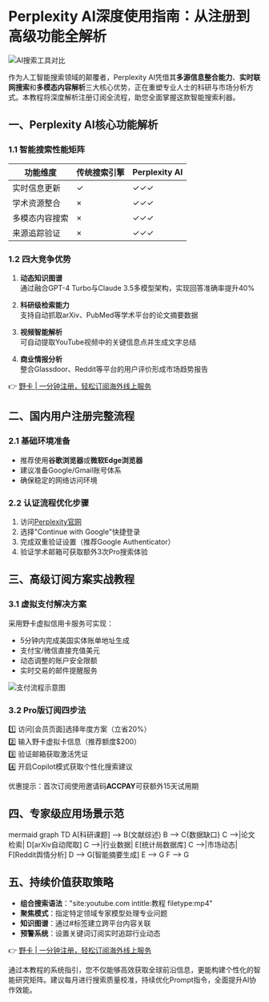 # Perplexity AI深度使用指南：从注册到高级功能全解析

![AI搜索工具对比](https://via.placeholder.com/800x400)

作为人工智能搜索领域的颠覆者，Perplexity AI凭借其**多源信息整合能力**、**实时联网搜索**和**多模态内容解析**三大核心优势，正在重塑专业人士的科研与市场分析方式。本教程将深度解析注册订阅全流程，助您全面掌握这款智能搜索利器。

## 一、Perplexity AI核心功能解析

### 1.1 智能搜索性能矩阵
| 功能维度       | 传统搜索引擎 | Perplexity AI |
|----------------|--------------|---------------|
| 实时信息更新   | ✓            | ✓✓✓           |
| 学术资源整合   | ×            | ✓✓✓           |
| 多模态内容搜索 | ×            | ✓✓✓           |
| 来源追踪验证   | ×            | ✓✓✓           |

### 1.2 四大竞争优势
1. **动态知识图谱**  
   通过融合GPT-4 Turbo与Claude 3.5多模型架构，实现回答准确率提升40%

2. **科研级检索能力**  
   支持自动抓取arXiv、PubMed等学术平台的论文摘要数据

3. **视频智能解析**  
   可自动提取YouTube视频中的关键信息点并生成文字总结

4. **商业情报分析**  
   整合Glassdoor、Reddit等平台的用户评价形成市场趋势报告

👉 [野卡 | 一分钟注册，轻松订阅海外线上服务](https://bbtdd.com/yeka)

## 二、国内用户注册完整流程

### 2.1 基础环境准备
- 推荐使用**谷歌浏览器**或**微软Edge浏览器**
- 建议准备Google/Gmail账号体系
- 确保稳定的网络访问环境

### 2.2 认证流程优化步骤
1. 访问[Perplexity官网](https://www.perplexity.ai)
2. 选择"Continue with Google"快捷登录
3. 完成双重验证设置（推荐Google Authenticator）
4. 验证学术邮箱可获取额外3次Pro搜索体验

## 三、高级订阅方案实战教程

### 3.1 虚拟支付解决方案
采用野卡虚拟信用卡服务可实现：
- 5分钟内完成美国实体账单地址生成
- 支付宝/微信直接充值美元
- 动态调整的账户安全限额
- 实时交易的邮件提醒服务

![支付流程示意图](https://via.placeholder.com/600x300)

### 3.2 Pro版订阅四步法
1️⃣ 访问[会员页面]选择年度方案（立省20%）  
2️⃣ 输入野卡虚拟卡信息（推荐额度$200）  
3️⃣ 验证邮箱获取激活凭证  
4️⃣ 开启Copilot模式获取个性化搜索建议

优惠提示：首次订阅使用邀请码**ACCPAY**可获额外15天试用期

## 四、专家级应用场景示范
mermaid
graph TD
    A[科研课题] --> B(文献综述)
    B --> C{数据缺口}
    C -->|论文检索| D[arXiv自动爬取]
    C -->|行业数据| E[统计局数据库]
    C -->|市场动态| F[Reddit舆情分析]
    D --> G[智能摘要生成]
    E --> G
    F --> G


## 五、持续价值获取策略
- **组合搜索语法**："site:youtube.com intitle:教程 filetype:mp4"
- **聚焦模式**：指定特定领域专家模型处理专业问题
- **知识图谱**：通过#标签建立跨平台内容关联
- **预警系统**：设置关键词订阅实时追踪行业动态

👉 [野卡 | 一分钟注册，轻松订阅海外线上服务](https://bbtdd.com/yeka)

通过本教程的系统指引，您不仅能够高效获取全球前沿信息，更能构建个性化的智能研究矩阵。建议每月进行搜索质量校准，持续优化Prompt指令，全面提升AI协作效能。